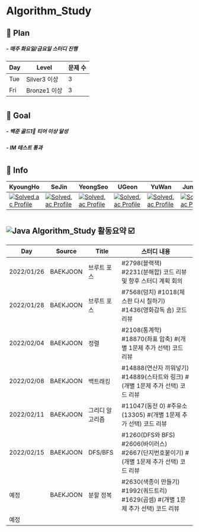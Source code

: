 # Algorithm_Study
## 💫 Plan
#####    - 매주 화요일/금요일 스터디 진행
| Day | Level | 문제 수 |
| -- | -- | -- |
| Tue | Silver3 이상| 3 |
| Fri | Bronze1 이상| 3 |
#
## 💫 Goal
#####    - 백준 골드1🥇 티어 이상 달성 
#####    - IM 테스트 통과
#  
## 💫 Info
| KyoungHo | SeJin | YeongSeo | UGeon | YuWan | JunWoo |
| -------- | ----- | -------- |------ | ----- | ------ |
|[![Solved.ac Profile](http://mazassumnida.wtf/api/mini/generate_badge?boj=rudgh46)](https://solved.ac/rudgh46)|[![Solved.ac Profile](http://mazassumnida.wtf/api/mini/generate_badge?boj=kimsezin)](https://solved.ac/kimsezin)|[![Solved.ac Profile](http://mazassumnida.wtf/api/mini/generate_badge?boj=dudtjakdl)](https://solved.ac/dudtjakdl)|[![Solved.ac Profile](http://mazassumnida.wtf/api/mini/generate_badge?boj=dnrjs8185)](https://solved.ac/dnrjs8185)|[![Solved.ac Profile](http://mazassumnida.wtf/api/mini/generate_badge?boj=enkong)](https://solved.ac/enkong)|[![Solved.ac Profile](http://mazassumnida.wtf/api/mini/generate_badge?boj=lastbest)](https://solved.ac/lastbest)|
#
## ![Java](https://img.shields.io/badge/Java-007396.svg?&style=for-the-badge&logo=Java&logoColor=white) Algorithm_Study 활동요약 ☑️
| Day | Source | Title |스터디 내용 |
| ------ | ------ | ------ |------------- |
| 2022/01/26 | BAEKJOON | 브루트 포스 | #2798(블랙잭) #2231(분해합) 코드 리뷰 및 향후 스터디 계획 회의 |
| 2022/01/28 | BAEKJOON | 브루트 포스 | #7568(덩치) #1018(체스판 다시 칠하기) #1436(영화감독 숌) 코드 리뷰 |
| 2022/02/04 | BAEKJOON | 정렬 | #2108(통계학) #18870(좌표 압축) #(개별 1문제 추가 선택) 코드 리뷰 |
| 2022/02/08 | BAEKJOON | 백트래킹 | #14888(연산자 끼워넣기) #14889(스타트와 링크) #(개별 1문제 추가 선택) 코드 리뷰 |
| 2022/02/11 | BAEKJOON | 그리디 알고리즘 | #11047(동전 0) #주유소(13305) #(개별 1문제 추가 선택) 코드 리뷰 |
| 2022/02/15 | BAEKJOON | DFS/BFS | #1260(DFS와 BFS) #2606(바이러스) #2667(단지번호붙이기) #(개별 1문제 추가 선택) 코드 리뷰 |
| 예정 | BAEKJOON | 분할 정복 | #2630(색종이 만들기) #1992(쿼드트리) #1629(곱셈) #(개별 1문제 추가 선택) 코드 리뷰 |
| 예정 |  |  |  |


